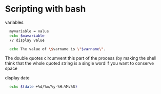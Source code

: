 # Scripting with bash

variables

```bash
  myvariable = value
  echo $mavariable
  // display value

  echo The value of \$varname is \"$varname\".
```

The double quotes circumvent this part of the process (by making the shell think that the whole quoted string is a single word if you want to conserve space

display date

```bash
  echo $(date +%d/%m/%y-%H:%M:%S)
```
